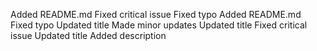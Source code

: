 Added README.md
Fixed critical issue
Fixed typo
Added README.md
Fixed typo
Updated title
Made minor updates
Updated title
Fixed critical issue
Updated title
Added description
